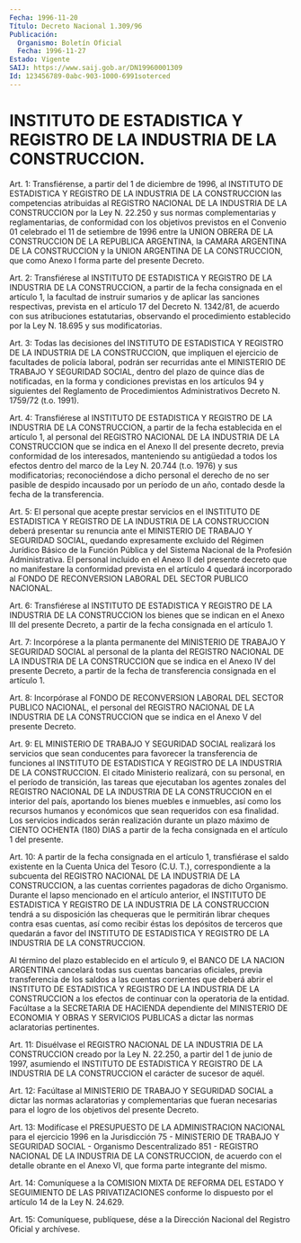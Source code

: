 ```yaml
---
Fecha: 1996-11-20
Título: Decreto Nacional 1.309/96
Publicación:
  Organismo: Boletín Oficial
  Fecha: 1996-11-27
Estado: Vigente
SAIJ: https://www.saij.gob.ar/DN19960001309
Id: 123456789-0abc-903-1000-6991soterced
---
```

# INSTITUTO DE ESTADISTICA Y REGISTRO DE LA INDUSTRIA DE LA CONSTRUCCION.

<a id="1"></a>
Art. 1: Transfiérense, a partir del 1 de diciembre de 1996, al INSTITUTO  DE  ESTADISTICA  Y  REGISTRO   DE  LA  INDUSTRIA  DE  LA CONSTRUCCION las competencias atribuidas al REGISTRO NACIONAL DE LA INDUSTRIA  DE  LA CONSTRUCCION por la Ley N. 22.250  y  sus  normas complementarias  y reglamentarias, de conformidad con los objetivos previstos en el Convenio  01  celebrado  el 11 de setiembre de 1996 entre la UNION OBRERA DE LA CONSTRUCCION DE LA REPUBLICA ARGENTINA, la CAMARA ARGENTINA DE LA CONSTRUCCION y la  UNION  ARGENTINA DE LA CONSTRUCCION,  que  como  Anexo I forma parte del presente  Decreto.

<a id="2"></a>
Art. 2: Transfiérese al INSTITUTO  DE ESTADISTICA Y REGISTRO DE LA INDUSTRIA DE LA CONSTRUCCION, a partir de la fecha consignada en el artículo  1,  la facultad de instruir sumarios  y  de  aplicar  las sanciones respectivas,  prevista en el  artículo 17 del Decreto N. 1342/81,  de acuerdo con sus atribuciones estatutarias,  observando el procedimiento establecido por la Ley N. 18.695 y sus modificatorias.

<a id="3"></a>
Art. 3: Todas  las  decisiones  del  INSTITUTO  DE  ESTADISTICA  Y REGISTRO  DE  LA  INDUSTRIA  DE  LA  CONSTRUCCION, que impliquen el ejercicio de facultades de policía laboral,  podrán  ser recurridas ante el MINISTERIO DE TRABAJO Y SEGURIDAD SOCIAL, dentro  del plazo de  quince días de notificadas, en la forma y condiciones previstas en los  artículos  94 y siguientes del Reglamento de Procedimientos Administrativos Decreto N. 1759/72 (t.o. 1991).

<a id="4"></a>
Art. 4: Transfiérese  al INSTITUTO DE ESTADISTICA Y REGISTRO DE LA INDUSTRIA DE LA CONSTRUCCION,  a  partir de la fecha establecida en el artículo 1, al personal del REGISTRO NACIONAL DE LA INDUSTRIA DE LA CONSTRUCCION que se indica en el  Anexo II del presente decreto, previa conformidad de los interesados,  manteniendo su antigüedad a todos los efectos dentro del marco de la Ley N. 20.744 (t.o. 1976) y sus modificatorias; reconociéndose a dicho  personal  el derecho de no  ser  pasible  de  despido  incausado por un período de un  año, contado desde la fecha de la transferencia.

<a id="5"></a>
Art. 5: El personal que acepte  prestar  servicios en el INSTITUTO DE ESTADISTICA Y REGISTRO DE LA INDUSTRIA DE LA CONSTRUCCION deberá presentar  su renuncia ante el MINISTERIO DE  TRABAJO  Y  SEGURIDAD SOCIAL, quedando  expresamente excluido del Régimen Jurídico Básico de la Función Pública  y  del  Sistema  Nacional  de  la  Profesión Administrativa.  El  personal  incluido en el Anexo II del presente decreto que no manifestare la conformidad prevista en el artículo 4 quedará incorporado al FONDO DE  RECONVERSION  LABORAL  DEL  SECTOR PUBLICO NACIONAL.

<a id="6"></a>
Art. 6: Transfiérese al INSTITUTO DE ESTADISTICA Y REGISTRO DE  LA INDUSTRIA  DE LA CONSTRUCCION los bienes que se indican en el Anexo III del presente  Decreto,  a  partir  de la fecha consignada en el artículo 1.

<a id="7"></a>
Art.  7: Incorpórese a la planta permanente  del  MINISTERIO  DE TRABAJO Y SEGURIDAD  SOCIAL  al  personal de la planta del REGISTRO NACIONAL DE LA INDUSTRIA DE LA CONSTRUCCION  que  se  indica  en el Anexo IV del presente Decreto, a partir de la fecha de transferencia consignada en el artículo 1.

<a id="8"></a>
Art.  8: Incorpórase al FONDO DE RECONVERSION LABORAL DEL SECTOR PUBLICO NACIONAL, el personal del REGISTRO NACIONAL DE LA INDUSTRIA DE LA CONSTRUCCION que se indica en el Anexo V del presente Decreto.

<a id="9"></a>
Art. 9: EL MINISTERIO  DE TRABAJO Y SEGURIDAD SOCIAL realizará los servicios que sean conducentes  para  favorecer la transferencia de funciones al INSTITUTO DE ESTADISTICA Y REGISTRO DE LA INDUSTRIA DE LA CONSTRUCCION. El citado Ministerio realizará,  con  su personal, en el período de transición, las tareas que ejecutaban los  agentes zonales del REGISTRO NACIONAL DE LA INDUSTRIA DE LA CONSTRUCCION en el interior del país, aportando los bienes muebles e inmuebles, así como los recursos humanos y económicos que sean requeridos con  esa finalidad.  Los  servicios  indicados  serán realización durante un plazo máximo de CIENTO OCHENTA (180) DIAS  a  partir  de la  fecha consignada en el artículo 1 del presente.

<a id="10"></a>
Art.  10:  A  partir  de  la  fecha consignada en el artículo 1, transfiérase el saldo existente en  la Cuenta Unica del Tesoro (C.U. T.), correspondiente a la subcuenta del  REGISTRO  NACIONAL  DE  LA INDUSTRIA DE LA CONSTRUCCION, a las cuentas corrientes pagadoras de dicho  Organismo.  Durante  el  lapso  mencionado  en  el  artículo anterior, el INSTITUTO DE ESTADISTICA Y REGISTRO DE LA INDUSTRIA DE LA  CONSTRUCCION  tendrá a  su  disposición  las  chequeras que le permitirán  librar  cheques  contra esas cuentas, así como  recibir éstas los depósitos de terceros  que quedarán a favor del INSTITUTO DE  ESTADISTICA  Y  REGISTRO  DE LA INDUSTRIA  DE  LA  CONSTRUCCION.

Al término del plazo establecido  en  el artículo 9, el BANCO DE LA NACION ARGENTINA cancelará todas sus cuentas  bancarias  oficiales, previa  transferencia  de  los saldos a las cuentas corrientes  que deberá abrir el INSTITUTO DE ESTADISTICA Y REGISTRO DE LA INDUSTRIA DE LA CONSTRUCCION a los efectos  de continuar con la operatoria de la entidad. Facúltase a la SECRETARIA  DE  HACIENDA dependiente del MINISTERIO DE ECONOMIA Y OBRAS Y SERVICIOS PUBLICAS  a  dictar  las normas aclaratorias pertinentes.

<a id="11"></a>
Art.  11:  Disuélvase el REGISTRO NACIONAL DE LA INDUSTRIA DE LA CONSTRUCCION creado por la Ley N. 22.250, a partir del 1 de junio de 1997, asumiendo  el  INSTITUTO  DE  ESTADISTICA  Y  REGISTRO  DE LA INDUSTRIA  DE  LA  CONSTRUCCION  el  carácter  de  sucesor de aquél.

<a id="12"></a>
Art. 12: Facúltase al MINISTERIO DE TRABAJO Y SEGURIDAD  SOCIAL a dictar   las  normas  aclaratorias  y  complementarias  que  fueran necesarias  para  el  logro  de  los objetivos del presente Decreto.

<a id="13"></a>
Art. 13: Modifícase el PRESUPUESTO  DE LA ADMINISTRACION NACIONAL para  el  ejercicio  1996 en la Jurisdicción  75  -  MINISTERIO  DE TRABAJO  Y  SEGURIDAD SOCIAL  -  Organismo  Descentralizado  851  - REGISTRO NACIONAL  DE  LA INDUSTRIA DE LA CONSTRUCCION, de acuerdo con el detalle obrante en  el  Anexo VI, que forma parte integrante del mismo.

<a id="14"></a>
Art. 14: Comuníquese a la COMISION  MIXTA DE REFORMA DEL ESTADO Y SEGUIMIENTO DE LAS PRIVATIZACIONES conforme  lo  dispuesto  por  el artículo 14 de la Ley N. 24.629.

<a id="15"></a>
Art. 15: Comuníquese, publíquese, dése a la Dirección Nacional del Registro Oficial y archívese.